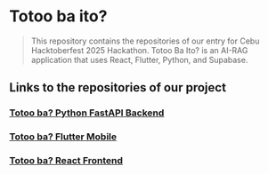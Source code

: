 # Totoo ba ito?
> This repository contains the repositories of our entry for Cebu Hacktoberfest 2025 Hackathon. 
> Totoo Ba Ito? is an AI-RAG application that uses React, Flutter, Python, and Supabase.
## Links to the repositories of our project
 ### [Totoo ba? Python FastAPI Backend](https://github.com/Neil-urk12/totoo-ba-backend)
 ### [Totoo ba? Flutter Mobile](https://github.com/Neil-urk12/totoo-ba-mobile)
 ### [Totoo ba? React Frontend](https://github.com/Neil-urk12/totoo-ba-web)

